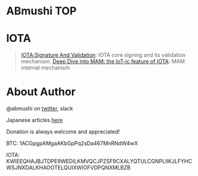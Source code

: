 # ABmushi TOP

# IOTA
> [IOTA:Signature And Validation](https://github.com/abmushi/iota/blob/master/qiita/docs/Signature-en.md): IOTA core signing and its validation mechanism.
> [Deep Dive into MAM: the IoT-ic feature of IOTA](https://github.com/abmushi/iota/blob/master/qiita/docs/MAM-en.md): MAM internal mechanism


# About Author
@abmushi on [twitter](https://twitter.com/abmushi), slack

Japanese articles [here](https://qiita.com/ABmushi)

Donation is always welcome and appreciated!

BTC: 1ACGpgpAMgaAKbGpPq2sDa467MnRNdW4wX

IOTA: KWIEEQHAJBJTDPE9WEDILKMVQCJPZSF9CXALYQTULCGNPLIIKJLFYHCWSJNXDALKHAOOTELQUIXWIOFVDPQNXMLBZB
